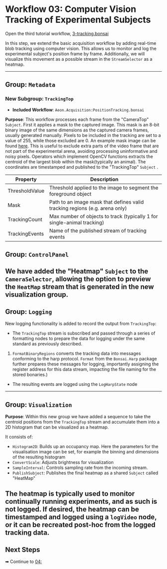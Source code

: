 
# Workflow 03: Computer Vision Tracking of Experimental Subjects 

Open the third tutorial workflow, [3-tracking.bonsai](../workflows/3-tracking.bonsai) 

In this step, we extend the basic acquisition workflow by adding real-time blob tracking using computer vision. This allows us to monitor and log the experimental subject's position frame by frame. Additionally, we will visualize this movement as a possible stream in the `StreamSelector` as a heatmap.

---
## Group: `Metadata`

### New Subgroup: `TrackingTop`
- **Included Workflow**: `Aeon.Acquisition:PositionTracking.bonsai`

**Purpose**: This workflow processes each frame from the "CameraTop" `Subject`. First it applies a mask to the captured image. This mask is an 8-bit binary image of the same dimensions as the captured camera frames, usually generated manually. Pixels to be included in the tracking are set to a value of 255, while those excluded are 0. An example mask image can be found [here](../workflows/Config/ArenaMask-template.png). This is useful to exclude extra parts of the video frame that are not part of the experimental arena, avoiding processing uninformative and noisy pixels. Operators which implement OpenCV functions extracts the centroid of the largest blob within the mask(typically an animal). The coordinates are timestamped and published to the "TrackingTop" `Subject` .

| Property         | Description                                                                 |
|------------------|-----------------------------------------------------------------------------|
| ThresholdValue   | Threshold applied to the image to segment the foreground object             |
| Mask             | Path to an image mask that defines valid tracking regions (e.g. arena only) |
| TrackingCount    | Max number of objects to track (typically 1 for single-animal tracking)     |
| TrackingEvents   | Name of the published stream of tracking events                             |

## Group: `ControlPanel`

We have added the "Heatmap" `Subject` to the `CameraSelector`, allowing the option to preview the `HeatMap` stream that is generated in the new visualization group.
---

## Group: `Logging`

New logging functionality is added to record the output from `TrackingTop`:

- The `TrackingTop` stream is subscribed and passed through a series of formatting nodes to prepare the data for logging under the same standard as previously described.  
1. `FormatBinaryRegions` converts the tracking data into messages conforming to the harp protocol. `Format` from the `Bonsai.Harp` package further prepares these messages for logging, importantly assigning the register address for this data stream, impacting the file naming for the stored bonaries.)
- The resulting events are logged using the `LogHarpState` node

---

## Group: `Visualization`

**Purpose**: Within this new group we have added a sequence to take the centroid positions from the `TrackingTop` stream and accumulate them into a 2D histogram that can be visualized as a heatmap.

It consists of:
- `Histogram2D`: Builds up an occupancy map. Here the parameters for the visualisation image can be set, for example the binning and dimensions of the resulting histogram
- `ConvertScale`: Adjusts brightness for visualization
- `SampleInterval`: Controls sampling rate from the incoming stream.
- `PublishSubject`: Publishes the final heatmap as a shared `Subject` called "HeatMap"

The heatmap is typically used to monitor continually running experiments, and as such is not logged. If desired, the heatmap can be timestamped and logged using a `logVideo` node, or it can be recreated post-hoc from the logged tracking data.
---

## Next Steps

➡ Continue to [04: ](../tutorials/workflow_04_XXXX.md)

